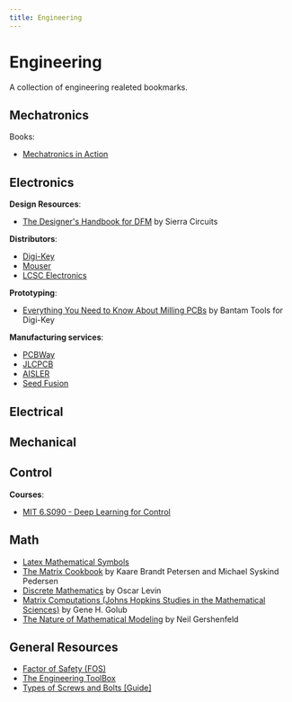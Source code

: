 ```yaml
---
title: Engineering
---
```


# Engineering

A collection of engineering realeted bookmarks.

## Mechatronics

Books:
- [Mechatronics in Action](https://link.springer.com/chapter/10.1007/978-1-84996-080-9_4)

## Electronics

**Design Resources**:
- [The Designer's Handbook for DFM](https://pages.protoexpress.com/dfm-handbook.html) by Sierra Circuits

**Distributors**:
- [Digi-Key](https://www.digikey.de/)
- [Mouser](https://www.mouser.de/)
- [LCSC Electronics](https://www.lcsc.com/)

**Prototyping**:
- [Everything You Need to Know About Milling PCBs](https://www.digikey.de/en/maker/projects/everything-you-need-to-know-about-milling-pcbs/9b7575e4ee6e4109aa32c3ccd4d5605b) by Bantam Tools for Digi-Key

**Manufacturing services**:
- [PCBWay](https://www.pcbway.com/)
- [JLCPCB](https://jlcpcb.com/)
- [AISLER](https://aisler.net/)
- [Seed Fusion](https://www.seeedstudio.com/fusion.html)

## Electrical

## Mechanical

## Control

**Courses**:
- [MIT 6.S090 - Deep Learning for Control](https://pulkitag.github.io/rlbootcamp-iap/schedule.html)

## Math

- [Latex Mathematical Symbols](https://www.caam.rice.edu/~heinken/latex/symbols.pdf)
- [The Matrix Cookbook](https://math.uwaterloo.ca/~hwolkowi/matrixcookbook.pdf) by Kaare Brandt Petersen and Michael Syskind Pedersen
- [Discrete Mathematics](https://discrete.openmathbooks.org/dmoi3.html) by Oscar Levin
- [Matrix Computations (Johns Hopkins Studies in the Mathematical Sciences)](https://www.amazon.de/-/en/Gene-H-Golub/dp/1421407949) by Gene H. Golub
- [The Nature of Mathematical Modeling](https://fab.cba.mit.edu/classes/864.20/index.html) by Neil Gershenfeld

## General Resources

- [Factor of Safety (FOS)](https://www.engineeringtoolbox.com/factors-safety-fos-d_1624.html)
- [The Engineering ToolBox](https://www.engineeringtoolbox.com/)
- [Types of Screws and Bolts [Guide]](https://www.dailyinfographic.com/types-of-screws-and-bolts-guide)
